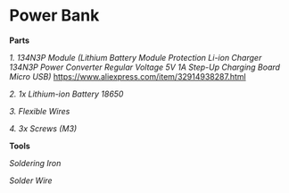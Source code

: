# Power Bank

**Parts**

*1. 134N3P Module (Lithium Battery Module Protection Li-ion Charger 134N3P Power Converter Regular Voltage 5V 1A Step-Up Charging Board Micro USB)*
https://www.aliexpress.com/item/32914938287.html

*2. 1x Lithium-ion Battery 18650*

*3. Flexible Wires*

*4. 3x Screws (M3)*

**Tools**

*Soldering Iron*

*Solder Wire*
